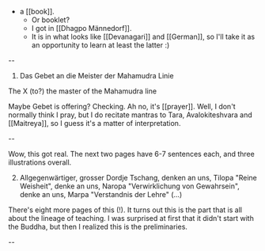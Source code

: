 - a [[book]].
  - Or booklet?
  - I got in [[Dhagpo Männedorf]].
  - It is in what looks like [[Devanagari]] and [[German]], so I'll take it as an opportunity to learn at least the latter :)

--

1. Das Gebet an die Meister der Mahamudra Linie

The X (to?) the master of the Mahamudra line

Maybe Gebet is offering? Checking. Ah no, it's [[prayer]]. Well, I don't normally think I pray, but I do recitate mantras to Tara, Avalokiteshvara and [[Maitreya]], so I guess it's a matter of interpretation.

--

Wow, this got real. The next two pages have 6-7 sentences each, and three illustrations overall.

2. Allgegenwärtiger, grosser Dordje Tschang, denken an uns,
  Tilopa "Reine Weisheit", denke an uns,
  Naropa "Verwirklichung von Gewahrsein", denke an uns,
  Marpa "Verstandnis der Lehre" (...)

There's eight more pages of this (!). It turns out this is the part that is all about the lineage of teaching. I was surprised at first that it didn't start with the Buddha, but then I realized this is the preliminaries.

--
